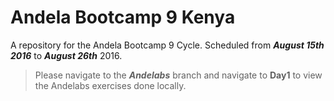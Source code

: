 # Andela Bootcamp 9 Kenya

A repository for the Andela Bootcamp 9 Cycle.
Scheduled from ***August 15th 2016*** to ***August 26th*** 2016.
>Please navigate to the ***Andelabs*** branch and navigate to **Day1** to view the Andelabs exercises done locally.
